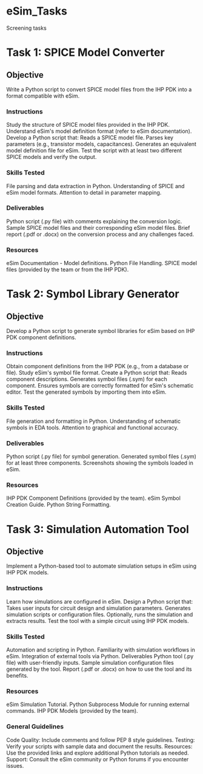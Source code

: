 # eSim_Tasks
Screening tasks


# Task 1: SPICE Model Converter
## Objective
Write a Python script to convert SPICE model files from the IHP PDK into a format compatible with eSim.
### Instructions
Study the structure of SPICE model files provided in the IHP PDK.
Understand eSim's model definition format (refer to eSim documentation).
Develop a Python script that:
Reads a SPICE model file.
Parses key parameters (e.g., transistor models, capacitances).
Generates an equivalent model definition file for eSim.
Test the script with at least two different SPICE models and verify the output.
### Skills Tested
File parsing and data extraction in Python.
Understanding of SPICE and eSim model formats.
Attention to detail in parameter mapping.
### Deliverables
Python script (.py file) with comments explaining the conversion logic.
Sample SPICE model files and their corresponding eSim model files.
Brief report (.pdf or .docx) on the conversion process and any challenges faced.
### Resources
eSim Documentation - Model definitions.
Python File Handling.
SPICE model files (provided by the team or from the IHP PDK).







# Task 2: Symbol Library Generator
## Objective
Develop a Python script to generate symbol libraries for eSim based on IHP PDK component definitions.
### Instructions
Obtain component definitions from the IHP PDK (e.g., from a database or file).
Study eSim's symbol file format.
Create a Python script that:
Reads component descriptions.
Generates symbol files (.sym) for each component.
Ensures symbols are correctly formatted for eSim's schematic editor.
Test the generated symbols by importing them into eSim.
### Skills Tested
File generation and formatting in Python.
Understanding of schematic symbols in EDA tools.
Attention to graphical and functional accuracy.
### Deliverables
Python script (.py file) for symbol generation.
Generated symbol files (.sym) for at least three components.
Screenshots showing the symbols loaded in eSim.
### Resources
IHP PDK Component Definitions (provided by the team).
eSim Symbol Creation Guide.
Python String Formatting.







# Task 3: Simulation Automation Tool
## Objective
Implement a Python-based tool to automate simulation setups in eSim using IHP PDK models.
### Instructions
Learn how simulations are configured in eSim.
Design a Python script that:
Takes user inputs for circuit design and simulation parameters.
Generates simulation scripts or configuration files.
Optionally, runs the simulation and extracts results.
Test the tool with a simple circuit using IHP PDK models.
### Skills Tested
Automation and scripting in Python.
Familiarity with simulation workflows in eSim.
Integration of external tools via Python.
Deliverables
Python tool (.py file) with user-friendly inputs.
Sample simulation configuration files generated by the tool.
Report (.pdf or .docx) on how to use the tool and its benefits.
### Resources
eSim Simulation Tutorial.
Python Subprocess Module for running external commands.
IHP PDK Models (provided by the team).
### General Guidelines
Code Quality: Include comments and follow PEP 8 style guidelines.
Testing: Verify your scripts with sample data and document the results.
Resources: Use the provided links and explore additional Python tutorials as needed.
Support: Consult the eSim community or Python forums if you encounter issues.


